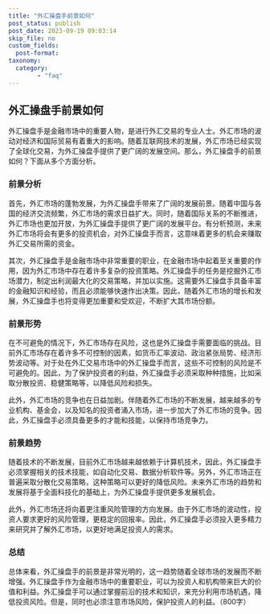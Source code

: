 ```yaml
---
title: "外汇操盘手前景如何"
post_status: publish
post_date: 2023-09-19 09:03:14
skip_file: no
custom_fields: 
  post-format: 
taxonomy:
  category:
        - "faq"
---
```


## 外汇操盘手前景如何

外汇操盘手是金融市场中的重要人物，是进行外汇交易的专业人士。外汇市场的波动对经济和国际贸易有着重大的影响。随着互联网技术的发展，外汇市场已经实现了全球化交易，为外汇操盘手提供了更广阔的发展空间。那么，外汇操盘手的前景如何？下面从多个方面分析。

### 前景分析

首先，外汇市场的蓬勃发展，为外汇操盘手带来了广阔的发展前景。随着中国与各国的经济交流频繁，外汇市场的需求日益扩大。同时，随着国际关系的不断推进，外汇市场也更加开放，为外汇操盘手提供了更广阔的发展平台。有分析预测，未来外汇市场将会有更多的投资机会，对外汇操盘手而言，这意味着更多的机会来赚取外汇交易所需的资金。

其次，外汇操盘手是金融市场中非常重要的职业，在金融市场中起着至关重要的作用，因为外汇市场中存在着许多复杂的投资策略。外汇操盘手的任务是挖掘外汇市场潜力，制定出利润最大化的交易策略，并加以实施。这需要外汇操盘手具备丰富的金融知识和经验，而且必须能够快速作出决策。因此，随着外汇市场的增长和发展，外汇操盘手也将变得更加重要和受欢迎，不断扩大其市场份额。

### 前景形势

在不可避免的情况下，外汇市场存在风险，这也是外汇操盘手需要面临的挑战。目前外汇市场存在着许多不可控制的因素，如货币汇率波动、政治紧张局势、经济形势波动等。对于处在外汇交易市场中的外汇操盘手而言，这些不可控制的风险是不可避免的。因此，为了保护投资者的利益，外汇操盘手必须采取种种措施，比如采取分散投资、稳健策略等，以降低风险和损失。

此外，外汇市场的竞争也在日益加剧。伴随着外汇市场的不断发展，越来越多的专业机构、基金会，以及知名的投资者涌入市场，进一步加大了外汇市场的竞争。因此，外汇操盘手必须具备更多的才能和技能，以保持市场竞争力。

### 前景趋势

随着技术的不断发展，目前外汇市场越来越依赖于计算机技术，因此，外汇操盘手必须掌握相关的技术技能，如自动化交易、数据分析软件等。另外，外汇市场正在普遍采取分散化交易策略，这种策略可以更好的降低风险。未来外汇市场的趋势和发展将基于全面科技化的基础上，为外汇操盘手提供更多发展机会。

此外，外汇市场还将向着更注重风险管理的方向发展。由于外汇市场的波动性，投资人要求更好的风险管理，更稳定的回报率。因此，外汇操盘手必须投入更多精力来研究并了解外汇市场，以更好地满足投资人的需求。

### 总结

总体来看，外汇操盘手的前景是非常光明的，这一趋势随着全球市场的发展而不断增强。外汇操盘手作为金融市场中的重要职业，可以为投资人和机构带来巨大的价值和利益。外汇操盘手可以通过掌握前沿的技术和知识，来充分利用市场机遇，降低投资风险。但是，同时也必须注意市场风险，保护投资人的利益。（800字）
